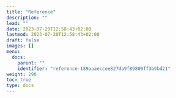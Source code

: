 ```yaml
---
title: "Reference"
description: ""
lead: ""
date: 2023-07-20T12:58:43+02:00
lastmod: 2023-07-20T12:58:43+02:00
draft: false
images: []
menu:
  docs:
    parent: ""
    identifier: "reference-189aaaeccee827da9f89809ff3b9bd21"
weight: 290
toc: true
type: docs
---
```

